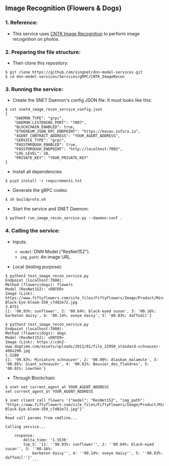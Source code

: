 ## Image Recognition (Flowers & Dogs)

### 1. Reference:

- This service uses [CNTK Image Recognition](https://cntk.ai/pythondocs/CNTK_301_Image_Recognition_with_Deep_Transfer_Learning.html) to perform image recognition on photos.

### 2. Preparing the file structure:

- Then clone this repository:
```
$ git clone https://github.com/singnet/dnn-model-services.git
$ cd dnn-model-services/Services/gRPC/CNTK_ImageRecon
```

### 3. Running the service:

- Create the SNET Daemon's config JSON file. It must looks like this:
```
$ cat snetd_image_recon_service_config.json
{
    "DAEMON_TYPE": "grpc",
    "DAEMON_LISTENING_PORT": "7007",
    "BLOCKCHAIN_ENABLED": true,
    "ETHEREUM_JSON_RPC_ENDPOINT": "https://kovan.infura.io",
    "AGENT_CONTRACT_ADDRESS": "YOUR_AGENT_ADDRESS",
    "SERVICE_TYPE": "grpc",
    "PASSTHROUGH_ENABLED": true,
    "PASSTHROUGH_ENDPOINT": "http://localhost:7003",
    "LOG_LEVEL": 10,
    "PRIVATE_KEY": "YOUR_PRIVATE_KEY"
}
```
- Install all dependencies:
```
$ pip3 install -r requirements.txt
```
- Generate the gRPC codes:
```
$ sh buildproto.sh
```
- Start the service and SNET Daemon:
```
$ python3 run_image_recon_service.py --daemon-conf .
```

### 4. Calling the service:

- Inputs:
  - `model`: DNN Model ("ResNet152").
  - `img_path`: An image URL.

- Local (testing purpose):

```
$ python3 test_image_recon_service.py 
Endpoint (localhost:7000): 
Method (flowers|dogs): flowers
Model (ResNet152): <ENTER>
Image (Link): https://www.fiftyflowers.com/site_files/FiftyFlowers/Image/Product/Mini-Black-Eye-bloom-350_c7d02e72.jpg
3.8751
{1: '98.93%: sunflower', 2: '00.64%: black-eyed susan', 3: '00.16%: barbeton daisy', 4: '00.14%: oxeye daisy', 5: '00.03%: daffodil'}

$ python3 test_image_recon_service.py 
Endpoint (localhost:7000): 
Method (flowers|dogs): dogs
Model (ResNet152): <ENTER>
Image (Link): https://cdn2-www.dogtime.com/assets/uploads/2011/01/file_22950_standard-schnauzer-460x290.jpg
1.5280
{1: '99.83%: Miniature_schnauzer', 2: '00.09%: Alaskan_malamute', 3: '00.05%: Giant_schnauzer', 4: '00.01%: Bouvier_des_flandres', 5: '00.01%: Lowchen'}
```

- Through Blockchain:

```
$ snet set current_agent_at YOUR_AGENT_ADDRESS
set current_agent_at YOUR_AGENT_ADDRESS

$ snet client call flowers '{"model": "ResNet152", "img_path": "https://www.fiftyflowers.com/site_files/FiftyFlowers/Image/Product/Mini-Black-Eye-bloom-350_c7d02e72.jpg"}'
...
Read call params from cmdline...

Calling service...

    response:
        delta_time: '1.5536'
        top_5: '{1: ''98.93%: sunflower'', 2: ''00.64%: black-eyed susan'', 3: ''00.16%:
            barbeton daisy'', 4: ''00.14%: oxeye daisy'', 5: ''00.03%: daffodil''}'
            ```